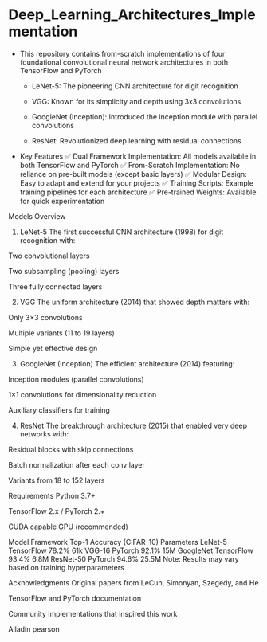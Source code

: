# Deep_Learning_Architectures_Implementation
- This repository contains from-scratch implementations of four foundational convolutional neural network architectures in both TensorFlow and PyTorch

  - LeNet-5: The pioneering CNN architecture for digit recognition

  - VGG: Known for its simplicity and depth using 3x3 convolutions

  - GoogleNet (Inception): Introduced the inception module with parallel convolutions

  - ResNet: Revolutionized deep learning with residual connections

- Key Features
  ✅ Dual Framework Implementation: All models available in both TensorFlow and PyTorch
  ✅ From-Scratch Implementation: No reliance on pre-built models (except basic layers)
  ✅ Modular Design: Easy to adapt and extend for your projects
  ✅ Training Scripts: Example training pipelines for each architecture
  ✅ Pre-trained Weights: Available for quick experimentation

Models Overview
1. LeNet-5
The first successful CNN architecture (1998) for digit recognition with:

Two convolutional layers

Two subsampling (pooling) layers

Three fully connected layers

2. VGG
The uniform architecture (2014) that showed depth matters with:

Only 3×3 convolutions

Multiple variants (11 to 19 layers)

Simple yet effective design

3. GoogleNet (Inception)
The efficient architecture (2014) featuring:

Inception modules (parallel convolutions)

1×1 convolutions for dimensionality reduction

Auxiliary classifiers for training

4. ResNet
The breakthrough architecture (2015) that enabled very deep networks with:

Residual blocks with skip connections

Batch normalization after each conv layer

Variants from 18 to 152 layers

Requirements
Python 3.7+

TensorFlow 2.x / PyTorch 2.+

CUDA capable GPU (recommended)

Model	Framework	Top-1 Accuracy (CIFAR-10)	Parameters
LeNet-5	TensorFlow	78.2%	61k
VGG-16	PyTorch	92.1%	15M
GoogleNet	TensorFlow	93.4%	6.8M
ResNet-50	PyTorch	94.6%	25.5M
Note: Results may vary based on training hyperparameters


Acknowledgments
Original papers from LeCun, Simonyan, Szegedy, and He

TensorFlow and PyTorch documentation

Community implementations that inspired this work

Alladin pearson
